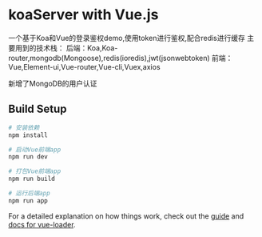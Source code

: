 # koaServer with Vue.js
一个基于Koa和Vue的登录鉴权demo,使用token进行鉴权,配合redis进行缓存
主要用到的技术栈：
后端：Koa,Koa-router,mongodb(Mongoose),redis(ioredis),jwt(jsonwebtoken)
前端：Vue,Element-ui,Vue-router,Vue-cli,Vuex,axios

新增了MongoDB的用户认证
## Build Setup

``` bash
# 安装依赖
npm install

# 启动Vue前端app
npm run dev

# 打包Vue前端app
npm run build

# 运行后端app
npm run app
```

For a detailed explanation on how things work, check out the [guide](http://vuejs-templates.github.io/webpack/) and [docs for vue-loader](http://vuejs.github.io/vue-loader).
